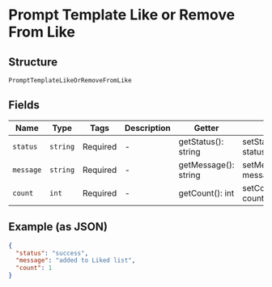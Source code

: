 
# Prompt Template Like or Remove From Like

## Structure

`PromptTemplateLikeOrRemoveFromLike`

## Fields

| Name | Type | Tags | Description | Getter | Setter |
|  --- | --- | --- | --- | --- | --- |
| `status` | `string` | Required | - | getStatus(): string | setStatus(string status): void |
| `message` | `string` | Required | - | getMessage(): string | setMessage(string message): void |
| `count` | `int` | Required | - | getCount(): int | setCount(int count): void |

## Example (as JSON)

```json
{
  "status": "success",
  "message": "added to Liked list",
  "count": 1
}
```


